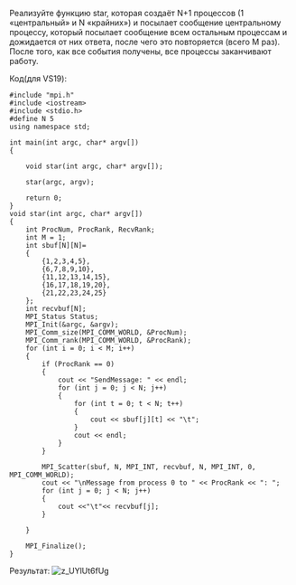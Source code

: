 Реализуйте функцию star, которая создаёт N+1 процессов (1 «центральный» и N «крайних») и посылает сообщение центральному процессу, который посылает сообщение всем остальным процессам и дожидается от них ответа, после чего это повторяется (всего M раз). После того, как все события получены, все процессы заканчивают работу.




Код(для VS19):



	#include "mpi.h"
	#include <iostream>
	#include <stdio.h>
	#define N 5
	using namespace std;

	int main(int argc, char* argv[])
	{

		void star(int argc, char* argv[]);

		star(argc, argv);

		return 0;
	}
	void star(int argc, char* argv[])
	{
		int ProcNum, ProcRank, RecvRank;
		int M = 1;
		int sbuf[N][N]=
		{
			{1,2,3,4,5},
		    {6,7,8,9,10},
		    {11,12,13,14,15},
		    {16,17,18,19,20},
		    {21,22,23,24,25}
		};
		int recvbuf[N];
		MPI_Status Status;
		MPI_Init(&argc, &argv);
		MPI_Comm_size(MPI_COMM_WORLD, &ProcNum);
		MPI_Comm_rank(MPI_COMM_WORLD, &ProcRank);
		for (int i = 0; i < M; i++)
		{
			if (ProcRank == 0)
			{ 
				cout << "SendMessage: " << endl;
				for (int j = 0; j < N; j++)
				{
					for (int t = 0; t < N; t++)
					{
						cout << sbuf[j][t] << "\t";
					}
					cout << endl;
				}
			}

			MPI_Scatter(sbuf, N, MPI_INT, recvbuf, N, MPI_INT, 0, MPI_COMM_WORLD);
			cout << "\nMessage from process 0 to " << ProcRank << ": ";
			for (int j = 0; j < N; j++)
			{
				cout <<"\t"<< recvbuf[j];
			}

		}

		MPI_Finalize();
	}
  
  
 Результат:
  ![z_UYlUt6fUg](https://user-images.githubusercontent.com/61342960/122220524-11edc980-ceb9-11eb-85f2-e70954efbb79.jpg)
